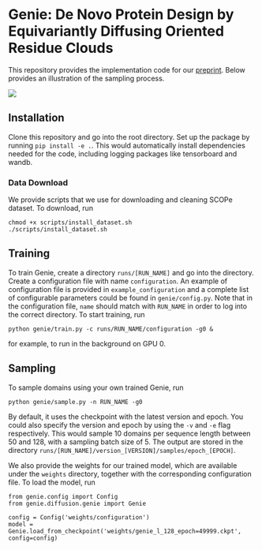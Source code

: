 # Genie: De Novo Protein Design by Equivariantly Diffusing Oriented Residue Clouds

This repository provides the implementation code for our [preprint](https://arxiv.org/abs/2301.12485). Below provides an illustration of the sampling process.

![](https://github.com/aqlaboratory/genie/blob/main/sampling.gif)

## Installation

Clone this repository and go into the root directory. Set up the package by running `pip install -e .`. This would automatically install dependencies needed for the code, including logging packages like tensorboard and wandb.

### Data Download
We provide scripts that we use for downloading and cleaning SCOPe dataset. To download, run
```
chmod +x scripts/install_dataset.sh
./scripts/install_dataset.sh
```

## Training

To train Genie, create a directory `runs/[RUN_NAME]` and go into the directory. Create a configuration file with name `configuration`. An example of configuration file is provided in `example_configuration` and a complete list of configurable parameters could be found in `genie/config.py`. Note that in the configuration file, `name` should match with `RUN_NAME` in order to log into the correct directory. To start training, run
```
python genie/train.py -c runs/RUN_NAME/configuration -g0 &
```
for example, to run in the background on GPU 0.

## Sampling

To sample domains using your own trained Genie, run
```
python genie/sample.py -n RUN_NAME -g0
```
By default, it uses the checkpoint with the latest version and epoch. You could also specify the version and epoch by using the `-v` and `-e` flag respectively. This would sample 10 domains per sequence length between 50 and 128, with a sampling batch size of 5. The output are stored in the directory `runs/[RUN_NAME]/version_[VERSION]/samples/epoch_[EPOCH]`.

We also provide the weights for our trained model, which are available under the `weights` directory, together with the corresponding configuration file. To load the model, run
```
from genie.config import Config
from genie.diffusion.genie import Genie

config = Config('weights/configuration')
model = Genie.load_from_checkpoint('weights/genie_l_128_epoch=49999.ckpt', config=config)
```
